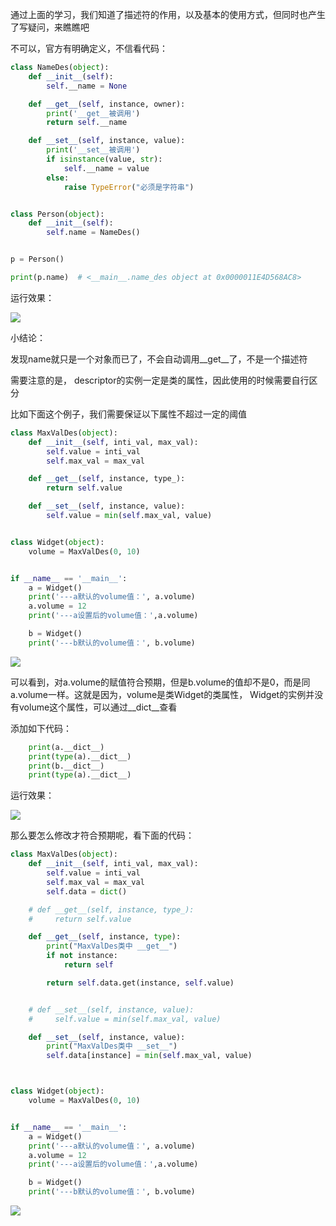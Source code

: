 通过上面的学习，我们知道了描述符的作用，以及基本的使用方式，但同时也产生了写疑问，来瞧瞧吧

不可以，官方有明确定义，不信看代码：

```python
class NameDes(object):
    def __init__(self):
        self.__name = None

    def __get__(self, instance, owner):
        print('__get__被调用')
        return self.__name

    def __set__(self, instance, value):
        print('__set__被调用')
        if isinstance(value, str):
            self.__name = value
        else:
            raise TypeError("必须是字符串")


class Person(object):
    def __init__(self):
        self.name = NameDes()


p = Person()

print(p.name)  # <__main__.name_des object at 0x0000011E4D568AC8>
```

运行效果：

![](D:/download/youdaonote-pull-master/data/Technology/Python/python重新学习/Python3核心编程/5.描述符/images/WEBRESOURCE7907c28c549a279b6ea13976718e06ecstickPicture.png)

小结论：

发现name就只是一个对象而已了，不会自动调用__get__了，不是一个描述符

需要注意的是， descriptor的实例一定是类的属性，因此使用的时候需要自行区分

比如下面这个例子，我们需要保证以下属性不超过一定的阈值

```python
class MaxValDes(object):
    def __init__(self, inti_val, max_val):
        self.value = inti_val
        self.max_val = max_val

    def __get__(self, instance, type_):
        return self.value

    def __set__(self, instance, value):
        self.value = min(self.max_val, value)


class Widget(object):
    volume = MaxValDes(0, 10)


if __name__ == '__main__':
    a = Widget()
    print('---a默认的volume值：', a.volume)
    a.volume = 12
    print('---a设置后的volume值：',a.volume)

    b = Widget()
    print('---b默认的volume值：', b.volume)

```

![](D:/download/youdaonote-pull-master/data/Technology/Python/python重新学习/Python3核心编程/5.描述符/images/WEBRESOURCE14859e48414a7c6a31f6e8923383d504stickPicture.png)

可以看到，对a.volume的赋值符合预期，但是b.volume的值却不是0，而是同a.volume一样。这就是因为，volume是类Widget的类属性， Widget的实例并没有volume这个属性，可以通过__dict__查看

添加如下代码：

```python
    print(a.__dict__)
    print(type(a).__dict__)
    print(b.__dict__)
    print(type(a).__dict__)
```

运行效果：

![](D:/download/youdaonote-pull-master/data/Technology/Python/python重新学习/Python3核心编程/5.描述符/images/WEBRESOURCEdc2197f98fb68759f3e03551acc01873stickPicture.png)

那么要怎么修改才符合预期呢，看下面的代码：

```python
class MaxValDes(object):
    def __init__(self, inti_val, max_val):
        self.value = inti_val
        self.max_val = max_val
        self.data = dict()

    # def __get__(self, instance, type_):
    #     return self.value

    def __get__(self, instance, type):
        print("MaxValDes类中 __get__")
        if not instance:
            return self

        return self.data.get(instance, self.value)


    # def __set__(self, instance, value):
    #     self.value = min(self.max_val, value)

    def __set__(self, instance, value):
        print("MaxValDes类中 __set__")
        self.data[instance] = min(self.max_val, value)



class Widget(object):
    volume = MaxValDes(0, 10)


if __name__ == '__main__':
    a = Widget()
    print('---a默认的volume值：', a.volume)
    a.volume = 12
    print('---a设置后的volume值：',a.volume)

    b = Widget()
    print('---b默认的volume值：', b.volume)
```

![](D:/download/youdaonote-pull-master/data/Technology/Python/python重新学习/Python3核心编程/5.描述符/images/WEBRESOURCE7c7810a4c59d3fd2bd129843d6d3af60stickPicture.png)